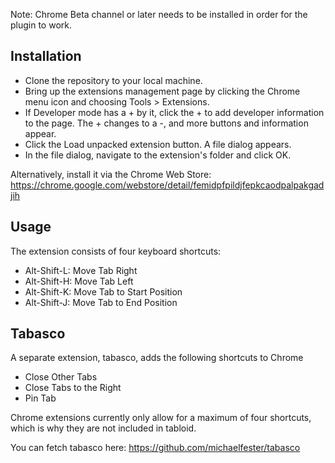 Note: Chrome Beta channel or later needs to be installed in order for the plugin to work.

## Installation

* Clone the repository to your local machine.
* Bring up the extensions management page by clicking the Chrome menu icon and choosing Tools > Extensions.
* If Developer mode has a + by it, click the + to add developer information to the page. The + changes to a -, and more buttons and information appear.
* Click the Load unpacked extension button. A file dialog appears.
* In the file dialog, navigate to the extension's folder and click OK.

Alternatively, install it via the Chrome Web Store: https://chrome.google.com/webstore/detail/femidpfpildjfepkcaodpalpakgadjih

## Usage

The extension consists of four keyboard shortcuts:

* Alt-Shift-L: Move Tab Right
* Alt-Shift-H: Move Tab Left
* Alt-Shift-K: Move Tab to Start Position
* Alt-Shift-J: Move Tab to End Position

## Tabasco

A separate extension, tabasco, adds the following shortcuts to Chrome

* Close Other Tabs
* Close Tabs to the Right
* Pin Tab

Chrome extensions currently only allow for a maximum of four shortcuts, which is why they are not included in tabloid.

You can fetch tabasco here: https://github.com/michaelfester/tabasco
